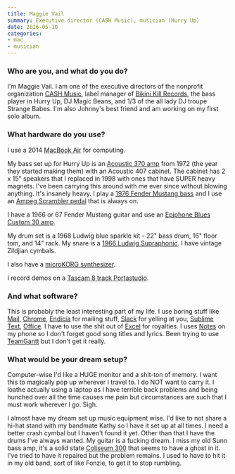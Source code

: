 ```yaml
---
title: Maggie Vail
summary: Executive director (CASH Music), musician (Hurry Up)
date: 2016-05-10
categories:
- mac
- musician
---
```


### Who are you, and what do you do?

I'm Maggie Vail. I am one of the executive directors of the nonprofit organization [CASH Music][cash-music], label manager of [Bikini Kill Records](http://www.bikinikill.com/ "A record label."), the bass player in Hurry Up, DJ Magic Beans, and 1/3 of the all lady DJ troupe Strange Babes. I'm also Johnny's best friend and am working on my first solo album.

### What hardware do you use?

I use a 2014 [MacBook Air][macbook-air] for computing.

My bass set up for Hurry Up is an [Acoustic 370 amp][370] from 1972 (the year they started making them) with an Acoustic 407 cabinet. The cabinet has 2 x 15" speakers that I replaced in 1998 with ones that have SUPER heavy magnets. I've been carrying this around with me ever since without blowing anything. It's insanely heavy. I play a [1976 Fender Mustang bass][mustang] and I use an [Ampeg Scrambler pedal][scrambler] that is always on.

I have a 1966 or 67 Fender Mustang guitar and use an [Epiphone Blues Custom 30 amp][blues-custom-30].

My drum set is a 1968 Ludwig blue sparkle kit - 22" bass drum, 16" floor tom, and 14" rack. My snare is a [1966 Ludwig Supraphonic][supraphonic]. I have vintage Zildjian cymbals.

I also have a [microKORG synthesizer][microkorg].

I record demos on a [Tascam 8 track Portastudio][dp-008].

### And what software?

This is probably the least interesting part of my life. I use boring stuff like [Mail][], [Chrome][], [Endicia][] for mailing stuff, [Slack][] for yelling at you, [Sublime Text][sublime-text], [Office][]. I have to use the shit out of [Excel][] for royalties. I uses [Notes][notes-ios] on my phone so I don't forget good song titles and lyrics. Been trying to use [TeamGantt][] but I don't get it really.

### What would be your dream setup?

Computer-wise I'd like a HUGE monitor and a shit-ton of memory. I want this to magically pop up wherever I travel to. I do NOT want to carry it. I loathe actually using a laptop as I have terrible back problems and being hunched over all the time causes me pain but circumstances are such that I must work wherever I go. Sigh. 

I almost have my dream set up music equipment wise. I'd like to not share a hi-hat stand with my bandmate Kathy so I have it set up at all times. I need a better crash cymbal but I haven't found it yet. Other than that I have the drums I've always wanted. My guitar is a fucking dream. I miss my old Sunn bass amp, it's a solid state [Coliseum 300][coliseum-300] that seems to have a ghost in it. I've tried to have it repaired but the problem remains. I used to have to hit it in my old band, sort of like Fonzie, to get it to stop rumbling.

[370]: http://web.archive.org/web/20160829111144/https://www.amazon.com/Acoustic-370-Bass-Amplifier-Cabinet/dp/B00DH05L54 "A guitar amp."
[blues-custom-30]: http://web.archive.org/web/20220814152635/https://www.epiphone.com/News-Features/News/2006/The-Blues-Custom-30--Great-Tone-Killer-Looks-And-S.aspx "A guitar amp."
[cash-music]: https://cashmusic.org/ "An open source platform for musicians."
[chrome]: https://www.google.com/intl/en/chrome/ "A WebKit-based browser, where each tab runs in its own thread."
[coliseum-300]: http://johnkvintageguitars.homestead.com/SunnColiseum.html "A bass amp."
[dp-008]: http://tascam.com/jp/product/dp-008/ "A portable 8-track recorder."
[endicia]: https://www.endicia.com/segments/all-products/endicia-for-mac/ "Label, tracking and postage software."
[excel]: https://www.microsoft.com/en-us/microsoft-365/excel "A spreadsheet application."
[macbook-air]: https://www.apple.com/macbook-air/ "A very thin laptop."
[mail]: https://en.wikipedia.org/wiki/Mail_(application) "The default Mac OS X mail client."
[microkorg]: https://www.korg.com/us/products/synthesizers/microkorg/ "A synthesizer."
[mustang]: https://en.wikipedia.org/wiki/Fender_Mustang "An electric guitar."
[notes-ios]: https://en.wikipedia.org/wiki/Notes_(application) "A built-in note-taking app."
[office]: https://www.microsoft.com/en-us/microsoft-365 "An office productivity suite."
[scrambler]: https://analogman.com/scramblr.htm "A guitar pedal."
[slack]: https://slack.com/intl/ja-jp/ "A collaboration service."
[sublime-text]: http://www.sublimetext.com/ "A coder's text editor."
[supraphonic]: https://www.ludwig-drums.com/en-us/ludwig/products/snare-drums/supraphonic "A snare drum."
[teamgantt]: https://www.teamgantt.com/ "Web-based Gantt chart software."
